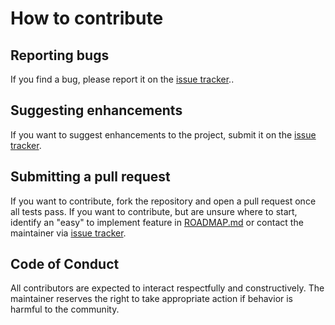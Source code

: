 # How to contribute

## Reporting bugs
If you find a bug, please report it on the [issue tracker](https://github.com/stefanhiemer/topoptlab/issues)..

## Suggesting enhancements
If you want to suggest enhancements to the project, submit it on the 
[issue tracker](https://github.com/stefanhiemer/topoptlab/issues).

## Submitting a pull request
If you want to contribute, fork the repository and open a pull request once 
all tests pass. If you want to contribute, but are unsure where to start, 
identify an "easy" to implement feature in
[ROADMAP.md](https://github.com/stefanhiemer/topoptlab/main/ROADMAP.md) or 
contact the maintainer via [issue tracker](https://github.com/stefanhiemer/topoptlab/issues).

## Code of Conduct
All contributors are expected to interact respectfully and constructively. The 
maintainer reserves the right to take appropriate action if behavior is harmful 
to the community.